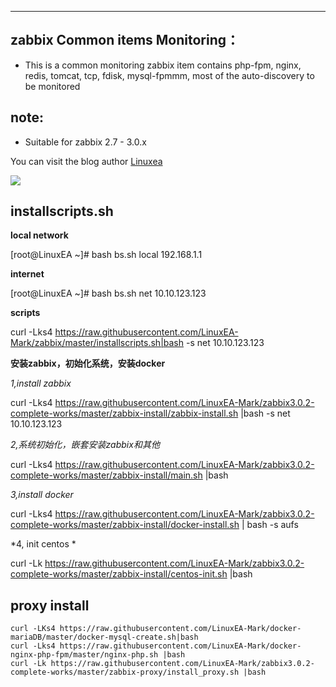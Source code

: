 
***
## zabbix Common items Monitoring：

* This is a common monitoring zabbix item contains php-fpm, nginx, redis, tomcat, tcp, fdisk, mysql-fpmmm, most of the auto-discovery to be monitored

## note:
* Suitable for zabbix 2.7 - 3.0.x

You can visit the blog author [Linuxea](http://www.linuxea.com)

![](http://www.zabbix.com/img/3.0/whatsnew/zabbix-whats-new-3.0-dashboard.png)


## installscripts.sh
**local network**

[root@LinuxEA ~]# bash bs.sh local 192.168.1.1


**internet**

[root@LinuxEA ~]# bash bs.sh net 10.10.123.123

**scripts**

curl -Lks4 https://raw.githubusercontent.com/LinuxEA-Mark/zabbix/master/installscripts.sh|bash -s net 10.10.123.123

**安装zabbix，初始化系统，安装docker**

*1,install zabbix*

curl -Lks4 https://raw.githubusercontent.com/LinuxEA-Mark/zabbix3.0.2-complete-works/master/zabbix-install/zabbix-install.sh |bash -s net 10.10.123.123

*2,系统初始化，嵌套安装zabbix和其他*

curl -Lks4 https://raw.githubusercontent.com/LinuxEA-Mark/zabbix3.0.2-complete-works/master/zabbix-install/main.sh |bash

*3,install docker*

curl -Lks4 https://raw.githubusercontent.com/LinuxEA-Mark/zabbix3.0.2-complete-works/master/zabbix-install/docker-install.sh | bash -s aufs

*4, init centos *

curl -Lk https://raw.githubusercontent.com/LinuxEA-Mark/zabbix3.0.2-complete-works/master/zabbix-install/centos-init.sh |bash 

## proxy install
```
curl -LKs4 https://raw.githubusercontent.com/LinuxEA-Mark/docker-mariaDB/master/docker-mysql-create.sh|bash
curl -Lks4 https://raw.githubusercontent.com/LinuxEA-Mark/docker-nginx-php-fpm/master/nginx-php.sh |bash
curl -Lk https://raw.githubusercontent.com/LinuxEA-Mark/zabbix3.0.2-complete-works/master/zabbix-proxy/install_proxy.sh |bash
```
